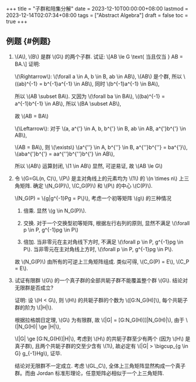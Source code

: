 +++
title = "子群和陪集分解"
date = 2023-12-10T00:00:00+08:00
lastmod = 2023-12-14T02:07:34+08:00
tags = ["Abstract Algebra"]
draft = false
toc = true
+++

## 例题 {#例题}

1.  \\(A\\), \\(B\\) 是群 \\(G\\) 的两个子群. 试证:  \\[AB \le G \text{ 当且仅当 } AB = BA.\\]
    证明:

    \\(\Rightarrow\\):
    \\(\forall a \in A, b \in B, ab \in AB\\), \\(AB\\) 是个群, 所以 \\((ab)^{-1} = b^{-1}a^{-1} \in AB\\),
    同时 \\(b^{-1}a^{-1} \in BA\\),

    所以 \\(AB \subset BA\\). 又因为 \\(\forall ba \in BA\\), \\((ba)^{-1} = a^{-1}b^{-1} \in AB\\), 所以 \\(BA \subset AB\\),

    故 \\(AB = BA\\)

    \\(\Leftarrow\\):
    对于 \\(a, a^{'} \in A, b, b^{'} \in B, ab \in AB, a^{'}b^{'} \in AB\\),

    \\(AB = BA\\), 则 \\(\exists\\) \\(a^{''} \in A, b^{''} \in B, a^{''}b^{''} = ba^{'}\\),
    \\(aba^{'}b^{'} = aa^{''}b^{''}b^{'} \in AB\\),

    所以 \\(AB\\) 运算封闭, \\(1 \in AB\\) 显然, 可逆易证, 故 \\(AB \le G\\)

2.  令 \\(G=GL(n, C)\\), \\(P\\) 是主对角线上的元素均为 \\(1\\) 的 \\(n \times n\\) 上三角矩阵.
    确定 \\(N\_G(P)\\), \\(C\_G(P)\\) 和 \\(P\\) 的中心 \\(C(P)\\).

    \\(N\_G(P) = \\{g|g^{-1}Pg = P\\}\\), 考虑一个初等矩阵 \\(g\\) 的三种情况

    1.  倍乘. 显然 \\(g \in N\_G(P)\\).

    2.  交换. 对于一个交换型初等矩阵, 根据左行右列的原则, 显然不满足 \\(\forall p \in P, g^{-1}pg \in P\\)

    3.  倍加. 当非零元在主对角线下方时, 不满足 \\(\forall p \in P, g^{-1}pg \in P\\).
        当非零元在主对角线上方时, \\(\forall p \in P, g^{-1}pg \in P\\).

    故 \\(N\_G(P)\\) 由所有的可逆上三角矩阵组成.
    类似可得, \\(C\_G(P) = E\\), \\(C\_P = E\\).

3.  试证有限群 \\(G\\) 的一个真子群的全部共轭子群不能覆盖整个群 \\(G\\). 结论对无限群是否成立?

    证明:
    设 \\(H < G\\), 则 \\(H\\) 的共轭子群的个数为 \\([G:N\_G(H)]\\), 每个共轭子群的阶为 \\(|H|\\).

    根据拉格朗日定理, \\(G\\) 为有限群, 故 \\(|G| = [G:N\_G(H)]]|N\_G(H)|\\), 由于 \\(|N\_G(H)| \ge |H|\\),

    \\(|G| \ge [G:N\_G(H)]|H|\\), 考虑到 \\(H\\) 的共轭子群至少有两个 (因为 \\(H\\) 是真子群),
    且两个共轭子群的交至少含有 \\(1\\), 故必定有 \\(|G| > \bigcup\_{g \in G} g\_{-1}Hg\\), 证毕.

    结论对无限群不一定成立. 考虑 \\(GL\_C\\),
    全体上三角矩阵显然构成一个真子群。而由 Jordan 标准形理论，任意矩阵必相似于一个上三角矩阵.
